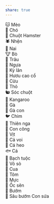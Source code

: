 ```yaml
---
share: true
---
```

🐱 Mèo    
🐶 Chó  
🐹 Chuột Hamster  
🕷 Nhện  
🦌 Nai  
🐮 Bò  
🐂 Trâu  
🐴 Ngựa  
🦄 Kỳ lân  
🦒 Hươu cao cổ  
🐑 Cừu  
🐰 Thỏ  
🐿️ Sóc chuột  
🦘 Kangaroo  
🐔 Gà  
🐤 Gà con  
🐦 Chim  
🦢 Thiên nga  
🦚 Con công  
🦆 Vịt  
🐋 Cá voi  
🐬 Cá heo  
🐟 Cá  
🐙 Bạch tuộc  
🐚 Vỏ sò  
🦀 Cua  
🦐 Tôm  
🦑 Mực  
🐌 Ốc sên  
🦋 Bướm  
🐛 Sâu bướm
Con sứa